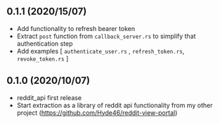 
## 0.1.1 (2020/15/07)

- Add functionality to refresh bearer token
- Extract `post` function from `callback_server.rs` to simplify that authentication step
- Add examples  [ `authenticate_user.rs` , `refresh_token.rs`, `revoke_token.rs` ]

## 0.1.0 (2020/10/07)

- reddit_api first release
- Start extraction as a library of reddit api functionality from my other project (https://github.com/Hyde46/reddit-view-portal)
